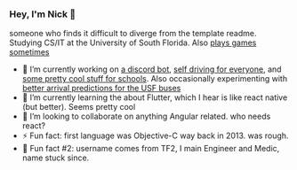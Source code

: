 ### Hey, I'm Nick 👋
someone who finds it difficult to diverge from the template readme. Studying CS/IT at the University of South Florida. Also [plays games sometimes](https://steamcommunity.com/id/DrEngi/)

- 🔭 I’m currently working on [a discord bot](https://github.com/DrEngi/lmao-bot), [self driving for everyone](https://github.com/commaai/openpilot), and [some pretty cool stuff for schools](https://easysuite.software/). Also occasionally experimenting with [better arrival predictions for the USF buses](https://github.com/DrEngi/BetterBullTracker)
- 🌱 I’m currently learning the about Flutter, which I hear is like react native (but better). Seems pretty cool
- 👯 I’m looking to collaborate on anything Angular related. who needs react?
- ⚡ Fun fact: first language was Objective-C way back in 2013. was rough. 
- 🔧 Fun fact #2: username comes from TF2, I main Engineer and Medic, name stuck since.

